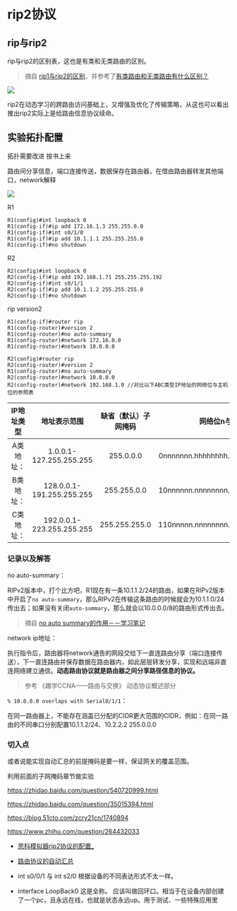 # rip2协议

## rip与rip2

rip与rip2的区别表，这也是有类和无类路由的区别。

> 摘自 [rip1与rip2的区别](https://zhidao.baidu.com/question/5214089.html)，并参考了[有类路由和无类路由有什么区别？](https://learningnetwork.cisco.com/thread/15719)

![](https://i.postimg.cc/SxRNHSJk/b660.png)

rip2在动态学习的跨路由访问基础上，又增强及优化了传输策略，从这也可以看出推出rip2实际上是给路由信息协议续命。

## 实验拓扑配置



拓扑需要改进 按书上来


路由间分享信息，端口连接传送，数据保存在路由器，在借由路由器转发其他端口，network解释

![](https://i.postimg.cc/tRnFZ2qM/Snipaste-2019-10-15-21-38-09.png)

R1

```ios
R1(config)#int loopback 0
R1(config-if)#ip add 172.16.1.3 255.255.0.0
R1(config-if)#int s0/1/0
R1(config-if)#ip add 10.1.1.1 255.255.255.0
R1(config-if)#no shutdown
```
R2

```ios
R2(config)#int loopback 0
R2(config-if)#ip add 192.168.1.71 255.255.255.192
R2(config-if)#int s0/1/1
R2(config-if)#ip add 10.1.1.2 255.255.255.0
R2(config-if)#no shutdown
```

rip version2

```ios
R1(config-if)#router rip
R1(config-router)#version 2
R1(config-router)#no auto-summary 
R1(config-router)#network 172.16.0.0
R1(config-router)#network 10.0.0.0

R2(config)#router rip
R2(config-router)#version 2
R1(config-router)#no auto-summary 
R2(config-router)#network 10.0.0.0
R2(config-router)#network 192.168.1.0 //对比以下ABC类型IP地址的网络位与主机位的参照表
```

|IP地址类型|地址表示范围|缺省（默认）子网掩码|网络位n与主机位h
|:-:|:-:|:-:|:-:|
|A类地址：|1.0.0.1-127.255.255.255|255.0.0.0|0nnnnnnn.hhhhhhhh.hhhhhhhh.hhhhhhhh
|B类地址：|128.0.0.1-191.255.255.255|255.255.0.0|10nnnnnn.nnnnnnnn.hhhhhhhh.hhhhhhhh
|C类地址：|192.0.0.1-223.255.255.255|255.255.255.0|110nnnnn.nnnnnnnn.nnnnnnnn.hhhhhhhh

### 记录以及解答

no auto-summary：

RIPv2版本中，打个比方吧，R1现在有一条10.1.1.2/24的路由，如果在RIPv2版本中开启了`no auto-summary`，那么RIPv2在传输这条路由的时候就会为10.1.1.0/24传出去；如果没有关闭`auto-summary`，那么就会以10.0.0.0/8的路由形式传出去。

> 摘自 [no auto summary的作用－－学习笔记](https://blog.51cto.com/zcry21cn/1740894)

network ip地址：

执行指令后，路由器将network通告的网段交给下一直连路由分享（端口连接传送），下一直连路由并保存数据在路由器内，如此层层转发分享，实现和远端非直连网络建立通信。**动态路由协议就是路由器之间分享路径信息的协议。**

> 参考 《趣学CCNA——路由与交换》 动态协议概述部分

`% 10.0.0.0 overlaps with Serial0/1/1`：

在同一路由器上，不能存在涵盖已分配的CIDR更大范围的CIDR，例如：在同一路由的不同串口分别配置10.1.1.2/24、10.2.2.2 255.0.0.0





### 切入点

或者说能实现自动汇总的前提掩码是要一样，保证网关的覆盖范围。

利用前面的子网掩码章节做实验

https://zhidao.baidu.com/question/540720999.html

https://zhidao.baidu.com/question/35015394.html

https://blog.51cto.com/zcry21cn/1740894

https://www.zhihu.com/question/264432033

* [思科模拟器rip2协议的配置_](https://jingyan.baidu.com/article/17bd8e522e5b8c85ab2bb8d2.html)
* [路由协议的自动汇总](https://zhidao.baidu.com/question/521435066.html)


* int s0/0/1 与 int s2/0 根据设备的不同表达形式不太一样。
* interface LoopBack0 这是全称。 应该叫做回环口。相当于在设备内部创建了一个pc，且永远在线，也就是状态永远up。用于测试、一些特殊应用里

